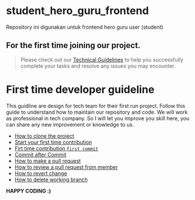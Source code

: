 # student_hero_guru_frontend
Repository ini digunakan untuk frontend hero guru user (student)

## For the first time joining our project.

> Please check out our [Technical Guidelines](#tech-guideline) to help you successfully complete your tasks and resolve any issues you may encounter.

# First time developer guideline

This guidline are design for tech team for their first run project. Follow this guide to understand how to maintain our repository and code. We will work as professional in tech company. So I will let you improve you skill here, you can share any new improvement or knowledge to us.

* [How to clone the project](/Guideline/how_to_clone_the_project.md#how-to-clone-the-project)
* [Start your first time contribution](/Guideline/start_your_first_time_contribution.md#start-your-first-time-contribution)
* [Firt time contribution `first commit`](/Guideline/firt_time_contribution_first_commit.md#firt-time-contribution-first-commit)
* [Commit after Commit](/Guideline/commit_after_commit.md#commit-after-commit)
* [How to make a pull request](/Guideline/how_to_make_a_pull_request.md#how-to-make-a-pull-request)
* [How to review a pull request from member](/Guideline/how_to_review_a_pull_request_from_member.md#how-to-review-a-pull-request-from-member)
* [How to revert change](/Guideline/how_to_revert_change.md#how-to-revert-change)
* [How to delete working branch](Guideline/how_to_delete_working_branch.md)

**HAPPY CODING :)**
